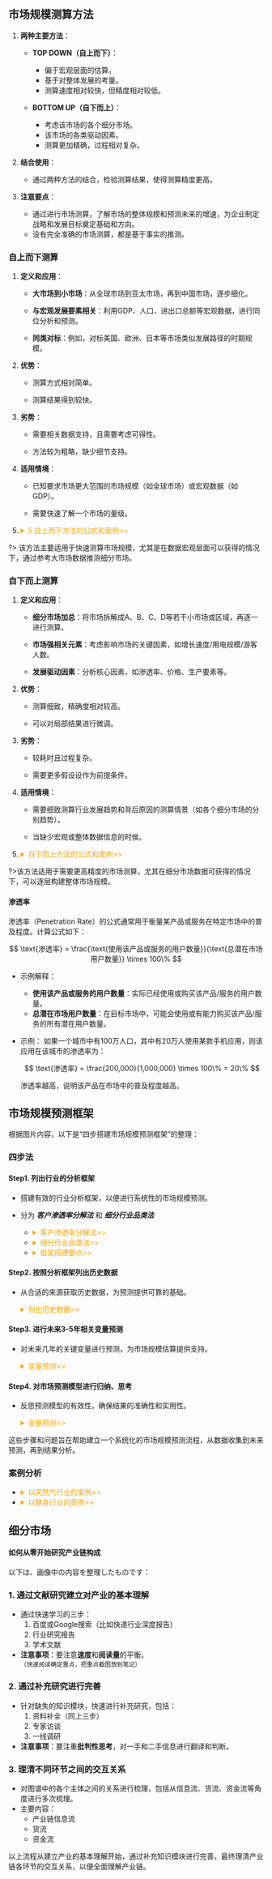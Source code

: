 



 
## 市场规模测算方法

1. **两种主要方法**：
   - **TOP DOWN（自上而下）**：
     - 偏于宏观层面的估算。
     - 基于对整体发展的考量。
     - 测算速度相对较快，但精度相对较低。



   - **BOTTOM UP（自下而上）**：
     - 考虑该市场的各个细分市场。
     - 该市场的各类驱动因素。
     - 测算更加精确，过程相对复杂。

2. **结合使用**：
   - 通过两种方法的结合，检验测算结果，使得测算精度更高。

3. **注意要点**：
    
   - 通过进行市场测算，了解市场的整体规模和预测未来的增速，为企业制定战略和发展目标奠定基础和方向。
   - 没有完全准确的市场测算，都是基于事实的推测。


### 自上而下测算

1. **定义和应用**：

   - **大市场到小市场**：从全球市场到亚太市场，再到中国市场，逐步细化。

   - **与宏观发展要素相关**：利用GDP、人口、进出口总额等宏观数据，进行同位分析和预测。

   - **同类对标**：例如，对标美国、欧洲、日本等市场类似发展路径的时期规模。

2. **优势**：

   - 测算方式相对简单。

   - 测算结果得到较快。

3. **劣势**：
   - 需要相关数据支持，且需要考虑可得性。

   - 方法较为粗略，缺少细节支持。

4. **适用情境**：

   - 已知要求市场更大范围的市场规模（如全球市场）或宏观数据（如GDP）。

   - 需要快速了解一个市场的量级。

5. <details><summary style="color:orange"> 5.自上而下方法的公式和案例>></summary>

    ![alt text](_media_商业分析/市场规模预测/自上而下方法公式1.png)
    ![alt text](_media_商业分析/市场规模预测/自上而下方法公式2.png)
    ![alt text](_media_商业分析/市场规模预测/自上而下方法公式3.png)
    ![alt text](_media_商业分析/市场规模预测/自上而下方法公式4.png)
  </details>

?> 该方法主要适用于快速测算市场规模，尤其是在数据宏观层面可以获得的情况下，通过参考大市场数据推测细分市场。


###	自下而上测算


1. **定义和应用**：

   - **细分市场加总**：将市场拆解成A、B、C、D等若干小市场或区域，再逐一进行测算。

   - **市场强相关元素**：考虑影响市场的关键因素，如增长速度/用电规模/游客人数。

   - **发展驱动因素**：分析核心因素，如渗透率、价格、生产要素等。

2. **优势**：

   - 测算细致，精确度相对较高。

   - 可以对局部结果进行微调。

3. **劣势**：

   - 较耗时且过程复杂。

   - 需要更多假设设作为前提条件。

4. **适用情境**：

   - 需要细致测算行业发展趋势和背后原因的测算情景（如各个细分市场的分别趋势）。

   - 当缺少宏观或整体数据信息的时侯。

5. <details><summary style="color:orange"> 自下而上方法的公式和案例>></summary>

    ![alt text](_media_商业分析/市场规模预测/自下而上方法公式1.png)
    ![alt text](_media_商业分析/市场规模预测/自下而上方法公式2.png)

  </details>

?>该方法适用于需要更高精度的市场测算，尤其在细分市场数据可获得的情况下，可以逐层构建整体市场规模。 

#### 渗透率
渗透率（Penetration Rate）的公式通常用于衡量某产品或服务在特定市场中的普及程度。计算公式如下：

$$
\text{渗透率} = \frac{\text{使用该产品或服务的用户数量}}{\text{总潜在市场用户数量}} \times 100\%
$$

- 示例解释：
    - **使用该产品或服务的用户数量**：实际已经使用或购买该产品/服务的用户数量。
    - **总潜在市场用户数量**：在目标市场中，可能会使用或有能力购买该产品/服务的所有潜在用户数量。

- 示例：
    如果一个城市中有100万人口，其中有20万人使用某款手机应用，则该应用在该城市的渗透率为：

    $$
    \text{渗透率} = \frac{200,000}{1,000,000} \times 100\% = 20\%
    $$

    渗透率越高，说明该产品在市场中的普及程度越高。

 
## 市场规模预测框架

根据图片内容，以下是“四步搭建市场规模预测框架”的整理：

### 四步法

#### Step1. 列出行业的分析框架  
- 搭建有效的行业分析框架，以便进行系统性的市场规模预测。

- 分为 _**客户渗透率分解法**_ 和 _**细分行业品类法**_
    
    - <details><summary style="color:orange"> 客户渗透率分解法>></summary>

      ![alt text](_media_商业分析/市场规模预测/分析框架—客户渗透率分解法.png)

      </details>

    - <details><summary style="color:orange"> 细分行业品类法>></summary>

      ![alt text](_media_商业分析/市场规模预测/分析框架—细分行业品类法.png)

      </details>



    - <details><summary style="color:orange"> 框架搭建要点>></summary>

      ![alt text](_media_商业分析/市场规模预测/分析框架—框架搭建要点.png)

      </details>


#### Step2. 按照分析框架列出历史数据  

- 从合适的来源获取历史数据，为预测提供可靠的基础。
    <details><summary style="color:orange">列出历史数据>></summary>

    ![alt text](_media_商业分析/市场规模预测/列出历史数据.png)

    </details>

#### Step3. 进行未来3-5年相关变量预测 

- 对未来几年的关键变量进行预测，为市场规模估算提供支持。

    <details><summary style="color:orange">变量预测>></summary>

    ![alt text](_media_商业分析/市场规模预测/未来3-5年预测.png)
    ![alt text](_media_商业分析/市场规模预测/未来3-5年预测2.png)

    </details>

#### Step4. 对市场预测模型进行归纳、思考  

- 反思预测模型的有效性，确保结果的准确性和实用性。

    <details><summary style="color:orange">变量预测>></summary>

    ![alt text](_media_商业分析/市场规模预测/模型归纳总结.png)

    </details>

这些步骤和问题旨在帮助建立一个系统化的市场规模预测流程，从数据收集到未来预测，再到结果分析。
 
 
### 案例分析
- <details><summary style="color:orange">以天然气行业的案例>></summary>

    ![alt text](_media_商业分析/市场规模预测/案例1.png)
    ![alt text](_media_商业分析/市场规模预测/案例2.png)
    ![alt text](_media_商业分析/市场规模预测/案例3.png)
    ![alt text](_media_商业分析/市场规模预测/案例4.png)

  </details>

- <details><summary style="color:orange">以健身行业的案例>></summary>

    ![alt text](_media_商业分析/市场规模预测/案例6.png)

    ![alt text](_media_商业分析/市场规模预测/案例8.png)

    ![alt text](_media_商业分析/市场规模预测/案例7.png)

    ![alt text](_media_商业分析/市场规模预测/案例5.png)


  </details>
 
 
 
 
 
 
 
 
## 细分市场 

#### 如何从零开始研究产业链构成

以下は、画像中の内容を整理したものです：

### 1. 通过文献研究建立对产业的基本理解
   - 通过快速学习的三步：
     1. 百度或Google搜索（比如快递行业深度报告）
     2. 行业研究报告
     3. 学术文献
   - **注意事项**：要注意**速度**和**阅读量**的平衡。`（快速阅读确定重点，把重点截图放到笔记）`

### 2. 通过补充研究进行完善
   - 针对缺失的知识模块，快速进行补充研究，包括：
     1. 资料补全（同上三步）
     2. 专家访谈
     3. 一线调研
   - **注意事项**：要注重**批判性思考**，对一手和二手信息进行翻译和判断。

### 3. 理清不同环节之间的交互关系
   - 对图谱中的各个主体之间的关系进行梳理，包括从信息流、货流、资金流等角度进行多次梳理。
   - 主要内容：
     - 产业链信息流
     - 货流
     - 资金流

以上流程从建立产业的基本理解开始，通过补充知识模块进行完善，最终理清产业链各环节的交互关系，以便全面理解产业链。


